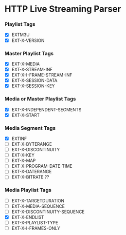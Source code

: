 # HTTP Live Streaming Parser

### Playlist Tags

- [x] EXTM3U
- [x] EXT-X-VERSION

### Master Playlist Tags

- [x] EXT-X-MEDIA
- [x] EXT-X-STREAM-INF
- [x] EXT-X-I-FRAME-STREAM-INF
- [x] EXT-X-SESSION-DATA
- [x] EXT-X-SESSION-KEY

### Media or Master Playlist Tags

- [x] EXT-X-INDEPENDENT-SEGMENTS
- [x] EXT-X-START

### Media Segment Tags

- [x] EXTINF
- [ ] EXT-X-BYTERANGE
- [ ] EXT-X-DISCONTINUITY
- [ ] EXT-X-KEY
- [ ] EXT-X-MAP
- [ ] EXT-X-PROGRAM-DATE-TIME
- [ ] EXT-X-DATERANGE
- [ ] EXT-X-BITRATE ??

### Media Playlist Tags

- [ ] EXT-X-TARGETDURATION
- [ ] EXT-X-MEDIA-SEQUENCE
- [ ] EXT-X-DISCONTINUITY-SEQUENCE
- [x] EXT-X-ENDLIST
- [ ] EXT-X-PLAYLIST-TYPE
- [ ] EXT-X-I-FRAMES-ONLY
